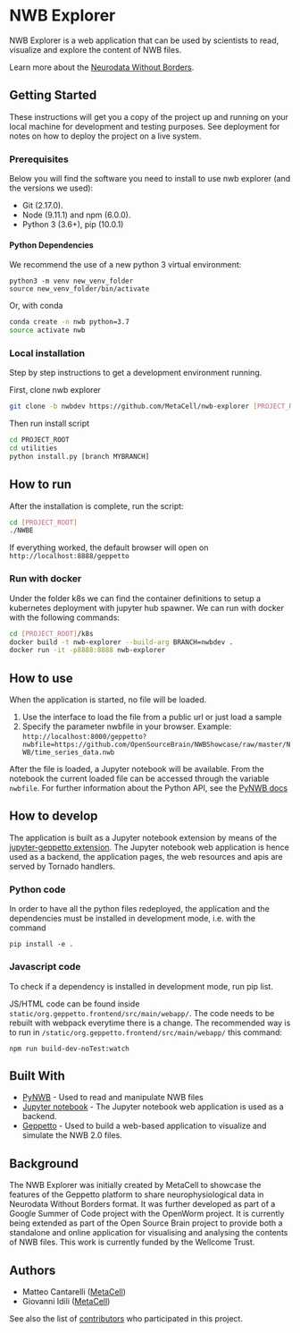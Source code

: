# NWB Explorer

NWB Explorer is a web application that can be used by scientists to read, visualize and explore
the content of NWB files. 

Learn more about the [Neurodata Without Borders](https://www.nwb.org/).



## Getting Started

These instructions will get you a copy of the project up and running on your local machine for development and testing purposes. See deployment for notes on how to deploy the project on a live system.

### Prerequisites 
Below you will find the software you need to install to use nwb explorer (and the versions we used):
* Git (2.17.0).
* Node (9.11.1) and npm (6.0.0).
* Python 3 (3.6+), pip (10.0.1)


#### Python Dependencies

We recommend the use of a new python 3 virtual environment: 

```
python3 -m venv new_venv_folder
source new_venv_folder/bin/activate
```

Or, with conda

```bash
conda create -n nwb python=3.7
source activate nwb
```
### Local installation

Step by step instructions to get a development environment running.


First, clone nwb explorer
```bash
git clone -b nwbdev https://github.com/MetaCell/nwb-explorer [PROJECT_ROOT]
```
Then run install script
```bash
cd PROJECT_ROOT
cd utilities
python install.py [branch MYBRANCH]
```

## How to run

After the installation is complete, run the script:
```bash
cd [PROJECT_ROOT]
./NWBE
```

If everything worked, the default browser will open on `http://localhost:8888/geppetto`

### Run with docker
Under the folder k8s we can find the container definitions to setup a kubernetes deployment with jupyter hub spawner.
We can run with docker with the following commands:
```bash
cd [PROJECT_ROOT]/k8s
docker build -t nwb-explorer --build-arg BRANCH=nwbdev .
docker run -it -p8888:8888 nwb-explorer
```

## How to use

When the application is started, no file will be loaded.

1. Use the interface to load the file from a public url or just load a sample
1. Specify the parameter nwbfile in your browser. Example: `http://localhost:8000/geppetto?nwbfile=https://github.com/OpenSourceBrain/NWBShowcase/raw/master/NWB/time_series_data.nwb`

After the file is loaded, a Jupyter notebook will be available.
From the notebook the current loaded file can be accessed through the variable `nwbfile`.
For further information about the Python API, see the [PyNWB docs](https://pynwb.readthedocs.io/en/stable/)


## How to develop
The application is built as a Jupyter notebook extension by means of the [jupyter-geppetto extension](https://github.com/openworm/org.geppetto.frontend.jupyter).
The Jupyter notebook web application is hence used as a backend, the application pages, the web resources and apis are served by Tornado handlers.

### Python code
In order to have all the python files redeployed, the application and the dependencies must be installed in development mode, i.e. with the command
```
pip install -e .
```
### Javascript code
To check if a dependency is installed in development mode, run pip list.

JS/HTML code can be found inside `static/org.geppetto.frontend/src/main/webapp/`. The code needs to be rebuilt with webpack everytime there is a change. The recommended way is to run in `/static/org.geppetto.frontend/src/main/webapp/` this command:
```
npm run build-dev-noTest:watch
```

## Built With

* [PyNWB](https://github.com/NeurodataWithoutBorders/pynwb) - Used to read and manipulate NWB files
* [Jupyter notebook](https://jupyter.org/) - The Jupyter notebook web application is used as a backend.
* [Geppetto](http://www.geppetto.org/) - Used to build a web-based application to visualize and simulate the NWB 2.0 files.

## Background
The NWB Explorer was initially created by MetaCell to showcase the features of the Geppetto platform to share 
neurophysiological data in Neurodata Without Borders format. It was further developed as part of a 
Google Summer of Code project with the OpenWorm project. It is currently being extended as part of the Open Source Brain
project to provide both a standalone and online application for visualising and analysing the contents of NWB files. 
This work is currently funded by the Wellcome Trust.

## Authors

* Matteo Cantarelli ([MetaCell](http://metacell.us))
* Giovanni Idili ([MetaCell](http://metacell.us))

See also the list of [contributors](https://github.com/Metacell/nwb-explorer/contributors) who participated in this project.



